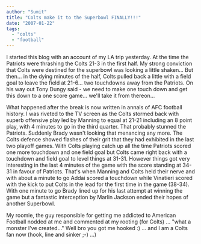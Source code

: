 ```yaml
---
author: "Sumit"
title: "Colts make it to the Superbowl FINALLY!!!"
date: "2007-01-22"
tags: 
  - "colts"
  - "football"
---
```


I started this blog with an account of my LA trip yesterday. At the time the Patriots were thrashing the Colts 21-3 in the first half. My strong conviction that Colts were destined for the superbowl was looking a little shaken... But then... in the dying minutes of the half, Colts pulled back a little with a field goal to leave the field at 21-6... two touchdowns away from the Patriots. On his way out Tony Dungy said - we need to make one touch down and get this down to a one score game... we'll take it from thereon...

What happened after the break is now written in annals of AFC football history. I was riveted to the TV screen as the Colts stormed back with superb offensive play led by Manning to equal at 21-21 including an 8 point play, with 4 minutes to go in the third quarter. That probably stunned the Patriots. Suddenly Brady wasn't looking that menancing any more. The Colts defence showed flashes of their grit that they had exhibited in the last two playoff games. With Colts playing catch up all the time Patriots scored one more touchdown and one field goal but Colts came right back with a touchdown and field goal to level things at 31-31. However things got very interesting in the last 4 minutes of the game with the score standing at 34-31 in favour of Patriots. That's when Manning and Colts held their nerve and with about a minute to go Addai scored a touchdown while Vinatieri scored with the kick to put Colts in the lead for the first time in the game (38-34). With one minute to go Brady lined up for his last attempt at winning the game but a fantastic interception by Marlin Jackson ended their hopes of another Superbowl.

My roomie, the guy responsible for getting me addicted to American Football nodded at me and commented at my rooting (for Colts) ... "what a monster I've created..." Well bro you got me hooked :) ... and I am a Colts fan now (hook, line and sinker ;-) ...)
